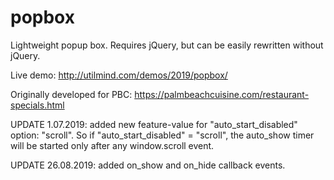 # popbox
Lightweight popup box. Requires jQuery, but can be easily rewritten without jQuery.

Live demo:
http://utilmind.com/demos/2019/popbox/

Originally developed for PBC: https://palmbeachcuisine.com/restaurant-specials.html

UPDATE 1.07.2019: added new feature-value for "auto_start_disabled" option: "scroll". So if "auto_start_disabled" = "scroll", the auto_show timer will be started only after any window.scroll event.

UPDATE 26.08.2019: added on_show and on_hide callback events.
